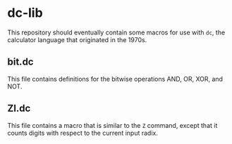 # dc-lib
This repository should eventually contain some macros for use with `dc`, the calculator language that originated in the 1970s.

## bit.dc
This file contains definitions for the bitwise operations AND, OR, XOR, and NOT.

## ZI.dc
This file contains a macro that is similar to the `Z` command, except that it counts digits with respect to the current input radix.
